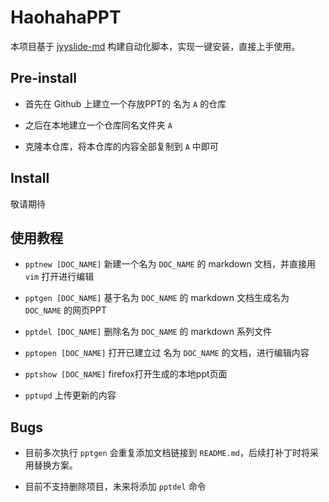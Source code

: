 # HaohahaPPT

本项目基于 [jyyslide-md](https://github.com/zweix123/jyyslide-md#install) 构建自动化脚本，实现一键安装，直接上手使用。

## Pre-install

- 首先在 Github 上建立一个存放PPT的 名为 `A` 的仓库

- 之后在本地建立一个仓库同名文件夹 `A`

- 克隆本仓库，将本仓库的内容全部复制到 `A` 中即可

## Install

敬请期待

## 使用教程

- `pptnew [DOC_NAME]` 新建一个名为 `DOC_NAME` 的 markdown 文档，并直接用 `vim` 打开进行编辑

- `pptgen [DOC_NAME]` 基于名为 `DOC_NAME` 的 markdown 文档生成名为 `DOC_NAME` 的网页PPT

- `pptdel [DOC_NAME]` 删除名为 `DOC_NAME` 的 markdown 系列文件

- `pptopen [DOC_NAME]` 打开已建立过 名为 `DOC_NAME` 的文档，进行编辑内容

- `pptshow [DOC_NAME]` firefox打开生成的本地ppt页面

- `pptupd` 上传更新的内容

## Bugs

- 目前多次执行 `pptgen` 会重复添加文档链接到 `README.md`，后续打补丁时将采用替换方案。

- 目前不支持删除项目，未来将添加 `pptdel` 命令
